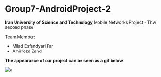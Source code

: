 # Group7-AndroidProject-2
**Iran University of Science and Technology** Mobile Networks Project - Thw second phase 

Team Member:

 - Milad Esfandyari Far
 - Amirreza Zand
 
 **The appearance of our project can be seen as a gif below**

![a](https://user-images.githubusercontent.com/34958803/120101447-5eb46f00-c15b-11eb-97a7-7202d76f89cb.gif)


